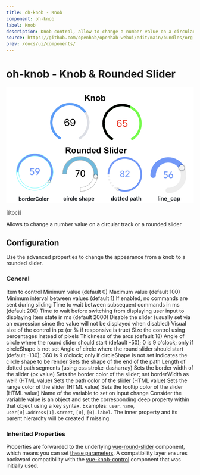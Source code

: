 ```yaml
---
title: oh-knob - Knob
component: oh-knob
label: Knob
description: Knob control, allow to change a number value on a circular track
source: https://github.com/openhab/openhab-webui/edit/main/bundles/org.openhab.ui/doc/components/oh-knob.md
prev: /docs/ui/components/
---
```


# oh-knob - Knob & Rounded Slider

![](images/oh-knob/header.png)

[[toc]]

<!-- Note: you can overwrite the definition-provided description and add your own intro/additional sections instead -->
<!-- DO NOT REMOVE the following comments if you intend to keep the definition-provided description -->
<!-- GENERATED componentDescription -->
Allows to change a number value on a circular track or a rounded slider
<!-- GENERATED /componentDescription -->

## Configuration

Use the advanced properties to change the appearance from a knob to a rounded slider.

<!-- DO NOT REMOVE the following comments -->
<!-- GENERATED props -->
### General
<div class="props">
<PropGroup label="General">
<PropBlock type="TEXT" name="item" label="Item" context="item">
  <PropDescription>
    Item to control
  </PropDescription>
</PropBlock>
<PropBlock type="INTEGER" name="min" label="Min">
  <PropDescription>
    Minimum value (default 0)
  </PropDescription>
</PropBlock>
<PropBlock type="INTEGER" name="max" label="Max">
  <PropDescription>
    Maximum value (default 100)
  </PropDescription>
</PropBlock>
<PropBlock type="DECIMAL" name="step" label="Step">
  <PropDescription>
    Minimum interval between values (default 1)
  </PropDescription>
</PropBlock>
<PropBlock type="BOOLEAN" name="releaseOnly" label="Send command only on release">
  <PropDescription>
    If enabled, no commands are sent during sliding
  </PropDescription>
</PropBlock>
<PropBlock type="INTEGER" name="commandInterval" label="Command Interval">
  <PropDescription>
    Time to wait between subsequent commands in ms (default 200)
  </PropDescription>
</PropBlock>
<PropBlock type="INTEGER" name="delayStateDisplay" label="Delay State Display">
  <PropDescription>
    Time to wait before switching from displaying user input to displaying Item state in ms (default 2000)
  </PropDescription>
</PropBlock>
<PropBlock type="BOOLEAN" name="disabled" label="Disabled">
  <PropDescription>
    Disable the slider (usually set via an expression since the value will not be displayed when disabled)
  </PropDescription>
</PropBlock>
<PropBlock type="INTEGER" name="size" label="Size">
  <PropDescription>
    Visual size of the control in px (or % if responsive is true)
  </PropDescription>
</PropBlock>
<PropBlock type="BOOLEAN" name="responsive" label="Responsive">
  <PropDescription>
    Size the control using percentages instead of pixels
  </PropDescription>
</PropBlock>
<PropBlock type="INTEGER" name="strokeWidth" label="Stroke Width">
  <PropDescription>
    Thickness of the arcs (default 18)
  </PropDescription>
</PropBlock>
<PropBlock type="INTEGER" name="startAngle" label="Start Angle">
  <PropDescription>
    Angle of circle where the round slider should start (default -50); 0 is 9 o'clock; only if circleShape is not set
  </PropDescription>
</PropBlock>
<PropBlock type="INTEGER" name="endAngle" label="End Angle">
  <PropDescription>
    Angle of circle where the round slider should start (default -130); 360 is 9 o'clock; only if circleShape is not set
  </PropDescription>
</PropBlock>
<PropBlock type="TEXT" name="circleShape" label="Circle Shape">
  <PropDescription>
    Indicates the circle shape to be render
  </PropDescription>
  <PropOptions>
    <PropOption value="full" label="full" />
    <PropOption value="half-top" label="half top" />
    <PropOption value="half-bottom" label="half bottom" />
    <PropOption value="half-left" label="half left" />
    <PropOption value="half-right" label="half right" />
    <PropOption value="quarter-top-left" label="quarter top left" />
    <PropOption value="quarter-top-right" label="quarter top right" />
    <PropOption value="quarter-bottom-left" label="quarter bottom left" />
    <PropOption value="quarter-bottom-right" label="quarter bottom right" />
    <PropOption value="pie" label="pie" />
  </PropOptions>
</PropBlock>
<PropBlock type="TEXT" name="lineCap" label="Line Cap">
  <PropDescription>
    Sets the shape of the end of the path
  </PropDescription>
  <PropOptions>
    <PropOption value="square" label="square" />
    <PropOption value="round" label="round" />
  </PropOptions>
</PropBlock>
<PropBlock type="INTEGER" name="dottedPath" label="Dotted Path">
  <PropDescription>
    Length of dotted path segments (using css stroke-dasharray)
  </PropDescription>
</PropBlock>
<PropBlock type="INTEGER" name="borderWidth" label="Border Width">
  <PropDescription>
    Sets the border width of the slider (px value)
  </PropDescription>
</PropBlock>
<PropBlock type="TEXT" name="borderColor" label="Border Color">
  <PropDescription>
    Sets the border color of the slider; set borderWidth as well! (HTML value)
  </PropDescription>
</PropBlock>
<PropBlock type="TEXT" name="pathColor" label="Path Color">
  <PropDescription>
    Sets the path color of the slider (HTML value)
  </PropDescription>
</PropBlock>
<PropBlock type="TEXT" name="rangeColor" label="Range Color">
  <PropDescription>
    Sets the range color of the slider (HTML value)
  </PropDescription>
</PropBlock>
<PropBlock type="TEXT" name="tooltipColor" label="Tooltip Color">
  <PropDescription>
    Sets the tooltip color of the slider (HTML value)
  </PropDescription>
</PropBlock>
<PropBlock type="TEXT" name="variable" label="Variable">
  <PropDescription>
    Name of the variable to set on input change
  </PropDescription>
</PropBlock>
<PropBlock type="TEXT" name="variableKey" label="Variable Key">
  <PropDescription>
    Consider the variable value is an object and set the corresponding deep property within that object using a key syntax. Examples: <code>user.name</code>, <code>user[0].address[1].street</code>, <code>[0]</code>, <code>[0].label</code>. The inner property and its parent hierarchy will be created if missing.
  </PropDescription>
</PropBlock>
</PropGroup>
</div>


<!-- GENERATED /props -->

### Inherited Properties

Properties are forwarded to the underlying [vue-round-slider](https://vue.roundsliderui.com/) component, which means you can set [these parameters](https://roundsliderui.com/document.html#options).
A compatibility layer ensures backward compatibility with the [vue-knob-control](https://github.com/kramer99/vue-knob-control#readme) component that was initially used.

<!-- If applicable describe the slots recognized by the component and what they represent:
### Slots

#### `default`

The contents of the oh-knob.

-->

<!-- Add as many examples as desired - put the YAML in a details container when it becomes too long (~150/200+ lines):
## Examples

### Example 1

![](./images/oh-knob/example1.jpg)

```yaml
component: oh-knob
config:
  prop1: value1
  prop2: value2
```

### Example 2

![](./images/oh-knob/example2.jpg)

::: details YAML
```yaml
component: oh-knob
config:
  prop1: value1
  prop2: value2
slots
```
:::

-->

<!-- Try to clean up URLs to the forum (https://community.openhab.org/t/<threadID>[/<postID>] should suffice)
## Community Resources

- [Community Post 1](https://community.openhab.org/t/12345)
- [Community Post 2](https://community.openhab.org/t/23456)
-->
